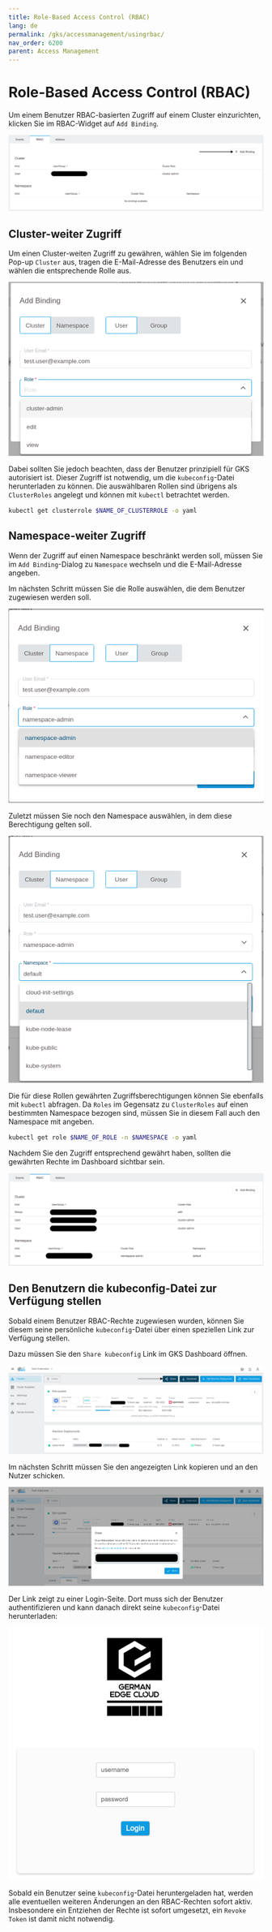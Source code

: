 ```yaml
---
title: Role-Based Access Control (RBAC)
lang: de
permalink: /gks/accessmanagement/usingrbac/
nav_order: 6200
parent: Access Management
---
```

<!-- LTeX:  language=de-DE -->
# Role-Based Access Control (RBAC)

Um einem Benutzer RBAC-basierten Zugriff auf einem Cluster einzurichten, klicken Sie im RBAC-Widget auf `Add Binding`.

![RBAC Add Binding](rbac_add.png)

## Cluster-weiter Zugriff

Um einen Cluster-weiten Zugriff zu gewähren, wählen Sie im folgenden Pop-up `Cluster` aus, tragen die E-Mail-Adresse des Benutzers ein und wählen die entsprechende Rolle aus.

![Add a cluserrolebinding](add_binding_cluster.png)

Dabei sollten Sie jedoch beachten, dass der Benutzer prinzipiell für GKS autorisiert ist. Dieser Zugriff ist notwendig, um die
`kubeconfig`-Datei herunterladen zu können. Die auswählbaren Rollen sind übrigens als `ClusterRoles` angelegt und können mit `kubectl` betrachtet werden.

```bash
kubectl get clusterrole $NAME_OF_CLUSTERROLE -o yaml
```

## Namespace-weiter Zugriff

Wenn der Zugriff auf einen Namespace beschränkt werden soll, müssen Sie im `Add Binding`-Dialog zu `Namespace` wechseln und die E-Mail-Adresse angeben.

Im nächsten Schritt müssen Sie die Rolle auswählen, die dem Benutzer zugewiesen werden soll.

![Add a rolebinding #1](add_binding_ns_role.png)

Zuletzt müssen Sie noch den Namespace auswählen, in dem diese Berechtigung gelten soll.

![Add a rolebinding #2](add_binding_ns_namespace.png)

Die für diese Rollen gewährten Zugriffsberechtigungen können Sie ebenfalls mit `kubectl` abfragen. Da `Roles` im Gegensatz zu `ClusterRoles` auf einen bestimmten Namespace bezogen sind, müssen Sie in diesem Fall auch den Namespace mit angeben.

```bash
kubectl get role $NAME_OF_ROLE -n $NAMESPACE -o yaml
```

Nachdem Sie den Zugriff entsprechend gewährt haben, sollten die gewährten Rechte im Dashboard sichtbar sein.

![RBAC option](rbac.png)

## Den Benutzern die kubeconfig-Datei zur Verfügung stellen

Sobald einem Benutzer RBAC-Rechte zugewiesen wurden, können Sie diesem seine persönliche `kubeconfig`-Datei über einen speziellen Link zur Verfügung stellen.

Dazu müssen Sie den `Share kubeconfig` Link im GKS Dashboard öffnen.

![Share kubeconfig button](share_kubeconfig.png)

Im nächsten Schritt müssen Sie den angezeigten Link kopieren und an den Nutzer schicken.

![Share kubeconfig dialog](share_kubeconfig_dialog.png)

Der Link zeigt zu einer Login-Seite. Dort muss sich der Benutzer authentifizieren und kann danach direkt seine `kubeconfig`-Datei herunterladen:

![Login page](login.png)

Sobald ein Benutzer seine `kubeconfig`-Datei heruntergeladen hat, werden alle eventuellen weiteren Änderungen an den RBAC-Rechten sofort aktiv. Insbesondere ein Entziehen der Rechte ist sofort umgesetzt, ein `Revoke Token` ist damit nicht notwendig.
